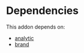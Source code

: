 # Dependencies

This addon depends on:

- [analytic](https://github.com/bringout/oca-ocb-core/tree/156bd325ef4782b980ca23175711c453db07528e/odoo-bringout-oca-ocb-analytic)
- [brand](https://github.com/bringout/oca-technical)
